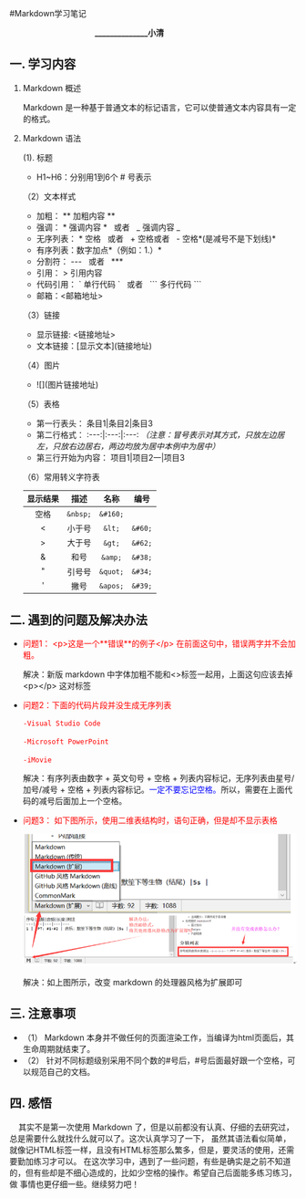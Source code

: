#Markdown学习笔记

&nbsp;&nbsp;&nbsp;&nbsp;&nbsp;&nbsp;&nbsp;&nbsp;&nbsp;&nbsp;&nbsp;&nbsp;&nbsp;&nbsp;&nbsp;&nbsp;&nbsp;&nbsp;&nbsp;&nbsp;&nbsp;&nbsp;&nbsp;&nbsp;&nbsp;&nbsp;&nbsp;&nbsp;&nbsp;&nbsp;&nbsp;&nbsp;&nbsp;&nbsp;&nbsp;&nbsp;&nbsp;&nbsp;**______________小清**

## 一. 学习内容
1. Markdown 概述  
   
	Markdown 是一种基于普通文本的标记语言，它可以使普通文本内容具有一定的格式。

2. Markdown 语法  

	(1). 标题  

	- H1~H6：分别用1到6个 # 号表示

	（2）文本样式

	- 加粗： \*\*  加粗内容 **
	- 强调： \*  强调内容  \*  &nbsp;&nbsp;或者&nbsp;&nbsp; \_  强调内容  \_ 
	- 无序列表： \* 空格  &nbsp;&nbsp;或者&nbsp;&nbsp; \+ 空格或者&nbsp;&nbsp; \- 空格*(是减号不是下划线)* 
	- 有序列表：数字加点*（例如：1.）*
	- 分割符： --- &nbsp;&nbsp;或者&nbsp;&nbsp; ***
	- 引用： \> 引用内容
	- 代码引用： \` 单行代码 \` &nbsp;&nbsp;或者&nbsp;&nbsp; \`\`\` 多行代码 \`\`\`
	- 邮箱：<邮箱地址>

	（3）链接

	- 显示链接: <链接地址>
	- 文本链接：[显示文本]\(链接地址\)
	
	（4）图片

	- \!\[\]\(图片链接地址\)
	
	（5）表格

	- 第一行表头： 条目1\|条目2\|条目3
	- 第二行格式： :---:|:---:|:---: *（注意：冒号表示对其方式，只放左边居左，只放右边居右，两边均放为居中本例中为居中）*
	- 第三行开始为内容： 项目1\|项目2一\|项目3

	（6）常用转义字符表

	显示结果|描述|名称|编号
	:---:|:---:|:---:|:---:
	 |空格|`&nbsp;`|`&#160;`
	\<|小于号|`&lt;`|`&#60;`
	\>|大于号|`&gt;`|`&#62;`
	\&|和号|`&amp;`|`&#38;`
	"|引号号|`&quot;`|`&#34;`
	'|撇号|`&apos;`|`&#39;`

		
## 二. 遇到的问题及解决办法

* <font color='red'>问题1： \<p\>这是一个\*\*错误\*\*的例子</p\> 在前面这句中，错误两字并不会加粗。</font>

	解决：新版 markdown 中字体加粗不能和<>标签一起用，上面这句应该去掉 \<p\></p\> 这对标签

* <font color='red'>问题2：下面的代码片段并没生成无序列表

	```	
	-Visual Studio Code

	-Microsoft PowerPoint

	-iMovie
	```
	</font>

	解决：有序列表由数字 + 英文句号 + 空格 + 列表内容标记，无序列表由星号/加号/减号 + 空格 + 列表内容标记。<font color='blue'>一定不要忘记空格。</font>所以，需要在上面代码的减号后面加上一个空格。

* <font color='red'>问题3： 如下图所示，使用二维表结构时，语句正确，但是却不显示表格</font>

	![test](./biao.png)

	解决：如上图所示，改变 markdown 的处理器风格为扩展即可


## 三. 注意事项

 * （1） Markdown 本身并不做任何的页面渲染工作，当编译为html页面后，其生命周期就结束了。
 * （2） 针对不同标题级别采用不同个数的#号后，#号后面最好跟一个空格，可以规范自己的文档。

## 四. 感悟

&nbsp;&nbsp;&nbsp;&nbsp;其实不是第一次使用 Markdown 了，但是以前都没有认真、仔细的去研究过，总是需要什么就找什么就可以了。这次认真学习了一下，  虽然其语法看似简单，就像记HTML标签一样，且没有HTML标签那么繁多，但是，要灵活的使用，还需要勤加练习才可以。
在这次学习中，遇到了一些问题，有些是确实是之前不知道的，但有些却是不细心造成的，比如少空格的操作。希望自己后面能多练习练习，做
事情也更仔细一些。继续努力吧！
